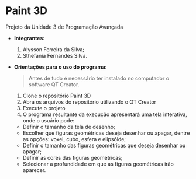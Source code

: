 # Paint 3D
Projeto da Unidade 3 de Programação Avançada
- **Integrantes:**
  1. Alysson Ferreira da Silva;
  2. Sthefania Fernandes Silva.
  
- **Orientações para o uso do programa:**
  > Antes de tudo é necessário ter instalado no computador o software QT Creator.
  
  1. Clone o repositório Paint 3D
  2. Abra os arquivos do repositório utilizando o QT Creator
  3. Execute o projeto
  4. O programa resultante da execução apresentará uma tela interativa, onde o usuário pode:
    - Definir o tamanho da tela de desenho;
    - Escolher que figuras geométricas deseja desenhar ou apagar, dentre as opções: voxel, cubo, esfera e elipsóide;
    - Definir o tamanho das figuras geométricas que deseja desenhar ou apagar;
    - Definir as cores das figuras geométricas;
    - Selecionar a profundidade em que as figuras geométricas irão aparecer.
  

